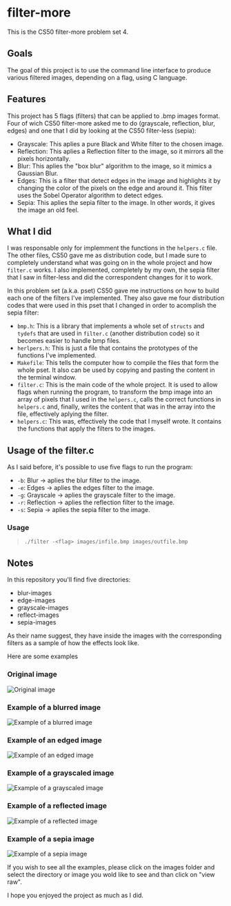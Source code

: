 # filter-more
This is the CS50 filter-more problem set 4.

## Goals
The goal of this project is to use the command line interface to produce various filtered images, depending on a flag, using C language.

## Features
This project has 5 flags (filters) that can be applied to .bmp images format. Four of wich CS50 filter-more asked me to do (grayscale, reflection, blur, edges) and one that I did by looking at the CS50 filter-less (sepia):

- Grayscale: This aplies a pure Black and White filter to the chosen image.
- Reflection: This aplies a Reflection filter to the image, so it mirrors all the pixels horizontally.
- Blur: This aplies the "box blur" algorithm to the image, so it mimics a Gaussian Blur.
- Edges: This is a filter that detect edges in the image and highlights it by changing the color of the pixels on the edge and around it. This filter uses the Sobel Operator algorithm to detect edges.
- Sepia: This aplies the sepia filter to the image. In other words, it gives the image an old feel.


## What I did
I was responsable only for implemment the functions in the `helpers.c` file. The other files, CS50 gave me as distribution code, but I made sure to completely understand what was going on in the whole project and how `filter.c` works. I also implemented, completely by my own, the sepia filter that I saw in filter-less and did the correspondent changes for it to work.

In this problem set (a.k.a. pset) CS50 gave me instructions on how to build each one of the filters I've implemented. They also gave me four distribution codes that were used in this pset that I changed in order to acomplish the sepia filter:

- `bmp.h`: This is a library that implements a whole set of `structs` and `tydefs` that are used in `filter.c` (another distribution code) so it becomes easier to handle bmp files.
- `herlpers.h`: This is just a file that contains the prototypes of the functions I've implemented.
- `Makefile`: This tells the computer how to compile the files that form the whole pset. It also can be used by copying and pasting the content in the terminal window.
- `filter.c`: This is the main code of the whole project. It is used to allow flags when running the program, to transform the bmp image into an array of pixels that I used in the `helpers.c`, calls the correct functions in `helpers.c` and, finally, writes the content that was in the array into the file, effectively aplying the filter.
- `helpers.c`: This was, effectively the code that I myself wrote. It contains the functions that apply the filters to the images.


## Usage of the filter.c
As I said before, it's possible to use five flags to run the program:

- `-b`: Blur -> aplies the blur filter to the image.
- `-e`: Edges -> aplies the edges filter to the image.
- `-g`: Grayscale -> aplies the grayscale filter to the image.
- `-r`: Reflection -> aplies the reflection filter to the image.
- `-s`: Sepia -> aplies the sepia filter to the image.

### Usage

> `./filter -<flag> images/infile.bmp images/outfile.bmp`


## Notes
In this repository you'll find five directories:

- blur-images
- edge-images
- grayscale-images
- reflect-images
- sepia-images

As their name suggest, they have inside the images with the corresponding filters as a sample of how the effects look like.

Here are some examples

### Original image
![Original image](images/courtyard.bmp)

### Example of a blurred image
![Example of a blurred image](images/blur-images/blur_courtyard.bmp)

### Example of an edged image
![Example of an edged image](images/edge-images/edge_courtyard.bmp)

### Example of a grayscaled image
![Example of a grayscaled image](images/grayscale-images/grayscale_courtyard.bmp)

### Example of a reflected image
![Example of a reflected image](images/reflect-images/reflect_courtyard.bmp)

### Example of a sepia image
![Example of a sepia image](images/sepia-images/sepia_courtyard.bmp)

If you wish to see all the examples, please click on the images folder and select the directory or image you wold like to see and than click on \"view raw".

I hope you enjoyed the project as much as I did.